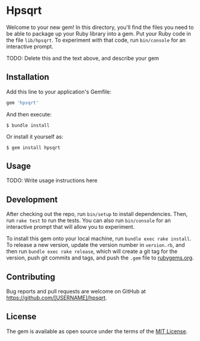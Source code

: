 # Hpsqrt

Welcome to your new gem! In this directory, you'll find the files you need to be able to package up your Ruby library into a gem. Put your Ruby code in the file `lib/hpsqrt`. To experiment with that code, run `bin/console` for an interactive prompt.

TODO: Delete this and the text above, and describe your gem

## Installation

Add this line to your application's Gemfile:

```ruby
gem 'hpsqrt'
```

And then execute:

    $ bundle install

Or install it yourself as:

    $ gem install hpsqrt

## Usage

TODO: Write usage instructions here

## Development

After checking out the repo, run `bin/setup` to install dependencies. Then, run `rake test` to run the tests. You can also run `bin/console` for an interactive prompt that will allow you to experiment.

To install this gem onto your local machine, run `bundle exec rake install`. To release a new version, update the version number in `version.rb`, and then run `bundle exec rake release`, which will create a git tag for the version, push git commits and tags, and push the `.gem` file to [rubygems.org](https://rubygems.org).

## Contributing

Bug reports and pull requests are welcome on GitHub at https://github.com/[USERNAME]/hpsqrt.

## License

The gem is available as open source under the terms of the [MIT License](https://opensource.org/licenses/MIT).
